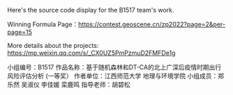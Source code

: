 Here's the source code display for the B1517 team's work.

Winning Formula Page：https://contest.geoscene.cn/zp2022?page=2&per-page=15

More details about the projects: https://mp.weixin.qq.com/s/_CX0UZ5PmPzmuD2FMFDe1g

小组编号：B1517
作品名称：基于随机森林和DT-CA的北上广深后疫情时期出行风险评估分析 (一等奖）
作者单位：江西师范大学 地理与环境学院
小组成员：郑乐然 吴淑仪 李佳媛 栾鹿鸣
指导老师：胡碧松
